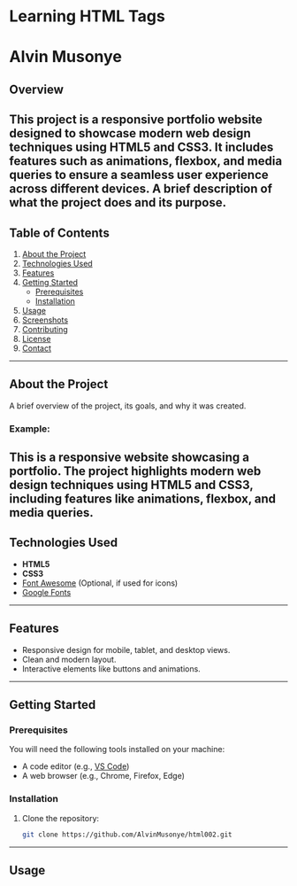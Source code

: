 # Learning HTML Tags 
# Alvin Musonye
## Overview
This project is a responsive portfolio website designed to showcase modern web design techniques using **HTML5** and **CSS3**. It includes features such as animations, flexbox, and media queries to ensure a seamless user experience across different devices.
A brief description of what the project does and its purpose.
---
## Table of Contents
1. [About the Project](#about-the-project)  
2. [Technologies Used](#technologies-used)  
3. [Features](#features)  
4. [Getting Started](#getting-started)  
    - [Prerequisites](#prerequisites)  
    - [Installation](#installation)  
5. [Usage](#usage)  
6. [Screenshots](#screenshots)  
7. [Contributing](#contributing)  
8. [License](#license)  
9. [Contact](#contact)  
---
## About the Project
A brief overview of the project, its goals, and why it was created.  
### Example:
This is a responsive website showcasing a portfolio. The project highlights modern web design techniques using **HTML5** and **CSS3**, including features like animations, flexbox, and media queries.
---
## Technologies Used
- **HTML5**  
- **CSS3**  
- [Font Awesome](https://fontawesome.com/) (Optional, if used for icons)  
- [Google Fonts](https://fonts.google.com/)  
---
## Features
- Responsive design for mobile, tablet, and desktop views.  
- Clean and modern layout.  
- Interactive elements like buttons and animations.  
---
## Getting Started
### Prerequisites
You will need the following tools installed on your machine:  
- A code editor (e.g., [VS Code](https://code.visualstudio.com/))  
- A web browser (e.g., Chrome, Firefox, Edge)
### Installation
1. Clone the repository:  
   ```bash
   git clone https://github.com/AlvinMusonye/html002.git
---
## Usage
